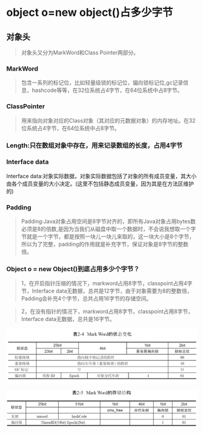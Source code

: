 # object o=new object()占多少字节

## 对象头
>对象头又分为MarkWord和Class Pointer两部分。

### MarkWord
>包含一系列的标记位，比如轻量级锁的标记位，偏向锁标记位,gc记录信息，hashcode等等，在32位系统占4字节，在64位系统中占8字节。

### ClassPointer
>用来指向对象对应的Class对象（其对应的元数据对象）的内存地址。在32位系统占4字节，在64位系统中占8字节。

### Length:只在数组对象中存在，用来记录数组的长度，占用4字节

### Interface data
Interface data:对象实际数据，对象实际数据包括了对象的所有成员变量，其大小由各个成员变量的大小决定。(这里不包括静态成员变量，因为其是在方法区维护的)

### Padding
>Padding:Java对象占用空间是8字节对齐的，即所有Java对象占用bytes数必须是8的倍数,是因为当我们从磁盘中取一个数据时，不会说我想取一个字节就是一个字节，都是按照一块儿一块儿来取的，这一块大小是8个字节，所以为了完整，padding的作用就是补充字节，保证对象是8字节的整数倍。

### Object o = new Object()到底占用多少个字节？
>1，在开启指针压缩的情况下，markword占用8字节，classpoint占用4字节，Interface data无数据，总共是12字节，由于对象需要为8的整数倍，Padding会补充4个字节，总共占用16字节的存储空间。

>2，在没有指针的情况下，markword占用8字节，classpoint占用8字节，Interface data无数据，总共是16字节。


![32bit-markword状态变化](./res/32bit-markword-change.png "32bit-markword状态变化")

![64bit-markword状态变化](./res/64bit-markword-change.png "64bit-markword状态变化")